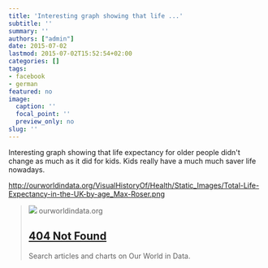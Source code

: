 ```yaml
---
title: 'Interesting graph showing that life ...'
subtitle: ''
summary: ''
authors: ["admin"]
date: 2015-07-02
lastmod: 2015-07-02T15:52:54+02:00
categories: []
tags:
- facebook
- german
featured: no
image:
  caption: ''
  focal_point: ''
  preview_only: no
slug: ''
---
```

Interesting graph showing that life expectancy for older people didn't change as much as it did for kids. Kids really have a much much saver life nowadays.﻿

http://ourworldindata.org/VisualHistoryOf/Health/Static_Images/Total-Life-Expectancy-in-the-UK-by-age_Max-Roser.png
> [![](https://ourworldindata.org/default-thumbnail.jpg)](http://ourworldindata.org/VisualHistoryOf/Health/Static_Images/Total-Life-Expectancy-in-the-UK-by-age_Max-Roser.png)
> ourworldindata.org
> ## [404 Not Found](http://ourworldindata.org/VisualHistoryOf/Health/Static_Images/Total-Life-Expectancy-in-the-UK-by-age_Max-Roser.png)
>
>Search articles and charts on Our World in Data.


